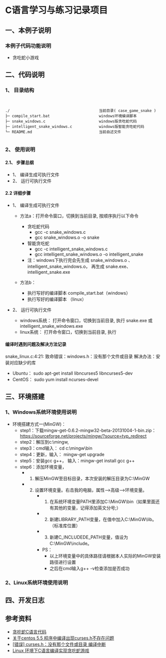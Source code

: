 # C语言学习与练习记录项目

## 一、本例子说明

### 本例子代码功能说明

+ 贪吃蛇小游戏

## 二、代码说明

### 1、 目录结构

<pre><code>

./                                        当前目录( case_game_snake )
├─ compile_start.bat                      windows环境编译脚本
├─ snake_windows.c                        windows版贪吃蛇代码
├─ intelligent_snake_windows.c            windows版智能贪吃蛇代码
└─ README.md                              当前自述文件

</code></pre>

### 2、 使用说明

#### 2.1、 步骤总纲

+ 1、 编译生成可执行文件
+ 2、 运行可执行文件

#### 2.2 详细步骤

+ 1、 编译生成可执行文件
    + 方法a：打开命令窗口，切换到当前目录, 按顺序执行以下命令 
        + 贪吃蛇代码
            + gcc -c  snake_windows.c
            + gcc snake_windows.o  -o snake
        + 智能贪吃蛇
            + gcc -c  intelligent_snake_windows.c
            + gcc intelligent_snake_windows.o  -o intelligent_snake
        + 注：windows下执行完会先生成 snake_windows.o 、intelligent_snake_windows.o， 再生成 snake.exe、intelligent_snake.exe

    + 方法b：
       + 执行写好的编译脚本 compile_start.bat（windows）
       + 执行写好的编译脚本 （linux）

+ 2、 运行可执行文件
    + windows系统： 打开命令窗口，切换到当前目录, 执行 snake.exe 或 intelligent_snake_windows.exe 
    + linux系统：   打开命令窗口，切换到当前目录, 执行 

>

#### 编译时遇到问题及解决方法记录
snake_linux.c:4:21: 致命错误：windows.h：没有那个文件或目录
解决办法：安装对应缺少的库
+ Ubuntu： sudo apt-get install libncurses5 libncurses5-dev 
+ CentOS： sudo yum install ncurses-devel

## 三、环境搭建

### 1、Windows系统环境使用说明

+ 环境搭建方式一(MinGW)：
    * step1：下载mingw-get-0.6.2-mingw32-beta-20131004-1-bin.zip：https://sourceforge.net/projects/mingw/?source=typ_redirect
    * step2：解压到c:\mingw,
    * step3：cmd输入： cd c:\mingw\bin
    * step4：更新，输入： mingw-get upgrade
    * step5：安装gcc g++， 输入：mingw-get install gcc g++
    * step6：添加环境变量，
        + 1. 解压MinGW至目标目录，本次安装的解压目录为C:\MinGW
        + 2. 设置环境变量。右击我的电脑，属性-->高级-->环境变量。
              * 1) 在系统环境变量PATH里添加C:\MinGW\bin（如果里面还有其他的变量，记得添加英文分号;）
              * 2) 新建LIBRARY_PATH变量，在值中加入C:\MinGW\lib。（标准库位置）
              * 3) 新建C_INCLUDEDE_PATH变量，值设为C:\MinGW\include。
              * PS：
                  + 以上环境变量中的具体路径请根据本人实际的MinGW安装路径进行设置
                  + 之后在cmd输入g++ -v检查添加是否成功


### 2、Linux系统环境使用说明


## 四、开发日志



## 参考资料

+ [贪吃蛇C语言代码](https://blog.csdn.net/sgafpzys/article/details/51180061)
+ [关于centos 5.5 程序中编译出现curses.h不存在问题](https://blog.csdn.net/xumaojun/article/details/6229789)
+ [[错误] curses.h：没有那个文件或目录 编译中断](https://blog.csdn.net/woyaozuo2012/article/details/12208095)
+ [Linux 环境下C语言编译实现贪吃蛇游戏](https://www.linuxidc.com/Linux/2011-08/41375.htm)